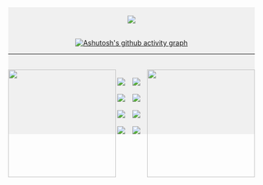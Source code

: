 <div style="background-color: #f0f0f0; padding: 20 px;">
<div align="center">
<br>
<img src="https://readme-typing-svg.demolab.com?font=Fira+Code&duration=3000&pause=100&color=228B22&center=true&vCenter=true&width=435&lines=Hi!+My+name+is+Ana;Welcome+to+my+GitHub!" align= "center">
<br>
<br>

[![Ashutosh's github activity graph](https://github-readme-activity-graph.vercel.app/graph?username=AnaJuliaSSdev&bg_color=f0f6f&color=228B22&line=228B22&point=403d3d&area=true&hide_border=true)](https://github.com/ashutosh00710/github-readme-activity-graph)

<hr>
<br>

<div style="display:inline_block;">
<img src = "https://github-readme-stats.vercel.app/api/top-langs/?username=AnaJuliaSSdev&theme=dark" height = 220 align="left">
<img src= "https://cdn.discordapp.com/attachments/1081747751085293649/1230240244734099565/aninha.gif?ex=66329983&is=66202483&hm=98418e09c80aeb682f2e4b80432b6dbee97b1f1765c3060ed5866f1274356492&" align="right" height = 220 width = 220 >
</div>

<br> 
<img align= "left" src="https://img.shields.io/badge/C%2B%2B-00599C?style=for-the-badge&logo=c%2B%2B&logoColor=white">
<img  src="https://img.shields.io/badge/JavaScript-F7DF1E?style=for-the-badge&logo=javascript&logoColor=black">
<br><br>
<img  align ="left" src="https://img.shields.io/badge/PHP-777BB4?style=for-the-badge&logo=php&logoColor=white">
<img  src="https://img.shields.io/badge/HTML5-E34F26?style=for-the-badge&logo=html5&logoColor=white"> 
<br><br>
<img  src="https://img.shields.io/badge/Node.js-43853D?style=for-the-badge&logo=node.js&logoColor=white">
<img  align ="left" src="https://img.shields.io/badge/Java-ED8B00?style=for-the-badge&logo=openjdk&logoColor=white">
<br><br>
<img align ="left" src="https://img.shields.io/badge/CSS3-1572B6?style=for-the-badge&logo=css3&logoColor=white">
<img src="https://img.shields.io/badge/MySQL-00000F?style=for-the-badge&logo=mysql&logoColor=white">
